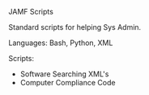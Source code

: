 JAMF Scripts

Standard scripts for helping Sys Admin.

Languages: Bash, Python, XML

Scripts:
- Software Searching XML's
- Computer Compliance Code

